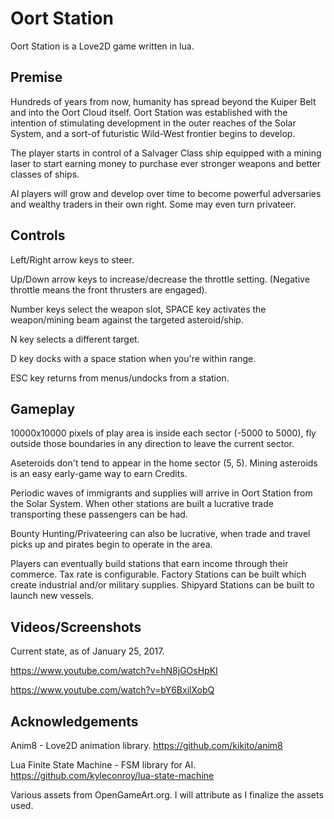 # Oort Station

Oort Station is a Love2D game written in lua.

## Premise

Hundreds of years from now, humanity has spread beyond the Kuiper Belt and
into the Oort Cloud itself.  Oort Station was established with the intention
of stimulating development in the outer reaches of the Solar System,
and a sort-of futuristic Wild-West frontier begins to develop.

The player starts in control of a Salvager Class ship equipped with a mining
laser to start earning money to purchase ever stronger weapons and better
classes of ships.

AI players will grow and develop over time to become powerful adversaries
and wealthy traders in their own right.  Some may even turn privateer.

## Controls

Left/Right arrow keys to steer.

Up/Down arrow keys to increase/decrease the throttle setting. (Negative
throttle means the front thrusters are engaged).

Number keys select the weapon slot, SPACE key activates the weapon/mining
beam against the targeted asteroid/ship.

N key selects a different target.

D key docks with a space station when you're within range.

ESC key returns from menus/undocks from a station.

## Gameplay

10000x10000 pixels of play area is inside each sector (-5000 to 5000), fly
outside those boundaries in any direction to leave the current sector.

Aseteroids don't tend to appear in the home sector (5, 5). Mining asteroids
is an easy early-game way to earn Credits.

Periodic waves of immigrants and supplies will arrive in Oort Station from the
Solar System.  When other stations are built a lucrative trade transporting
these passengers can be had.

Bounty Hunting/Privateering can also be lucrative, when trade and travel 
picks up and pirates begin to operate in the area.

Players can eventually build stations that earn income through their commerce.
Tax rate is configurable.  Factory Stations can be built which create
industrial and/or military supplies.  Shipyard Stations can be built to
launch new vessels.

## Videos/Screenshots

Current state, as of January 25, 2017.

https://www.youtube.com/watch?v=hN8jGOsHpKI

https://www.youtube.com/watch?v=bY6BxilXobQ

## Acknowledgements

Anim8 - Love2D animation library.
https://github.com/kikito/anim8

Lua Finite State Machine - FSM library for AI.
https://github.com/kyleconroy/lua-state-machine

Various assets from OpenGameArt.org. I will attribute as I finalize
the assets used.

